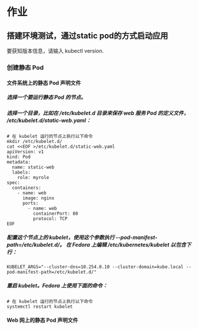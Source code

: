 # 作业
## 搭建环境测试，通过static pod的方式启动应用
要获知版本信息，请输入 kubectl version.
### 创建静态 Pod
#### 文件系统上的静态 Pod 声明文件
##### 选择一个要运行静态 Pod 的节点。
##### 选择一个目录，比如在 /etc/kubelet.d 目录来保存 web 服务 Pod 的定义文件， /etc/kubelet.d/static-web.yaml：
```
# 在 kubelet 运行的节点上执行以下命令
mkdir /etc/kubelet.d/
cat <<EOF >/etc/kubelet.d/static-web.yaml
apiVersion: v1
kind: Pod
metadata:
  name: static-web
  labels:
    role: myrole
spec:
  containers:
    - name: web
      image: nginx
      ports:
        - name: web
          containerPort: 80
          protocol: TCP
EOF
```
##### 配置这个节点上的 kubelet，使用这个参数执行 --pod-manifest-path=/etc/kubelet.d/。 在 Fedora 上编辑 /etc/kubernetes/kubelet 以包含下行：
```
KUBELET_ARGS="--cluster-dns=10.254.0.10 --cluster-domain=kube.local --pod-manifest-path=/etc/kubelet.d/"
```
##### 重启 kubelet。Fedora 上使用下面的命令：
```
# 在 kubelet 运行的节点上执行以下命令
systemctl restart kubelet
```
#### Web 网上的静态 Pod 声明文件
